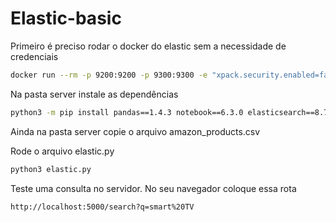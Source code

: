 # Elastic-basic
Primeiro é preciso rodar o docker do elastic sem a necessidade de credenciais
```bash
docker run --rm -p 9200:9200 -p 9300:9300 -e "xpack.security.enabled=false" -e "discovery.type=single-node" docker.elastic.co/elasticsearch/elasticsearch:8.7.0
```
Na pasta server instale as dependências
```bash
python3 -m pip install pandas==1.4.3 notebook==6.3.0 elasticsearch==8.7.0
```

Ainda na pasta server copie o arquivo amazon_products.csv


Rode o arquivo elastic.py
```bash
python3 elastic.py
```

Teste uma consulta no servidor. No seu navegador coloque essa rota
```bash
http://localhost:5000/search?q=smart%20TV
```
